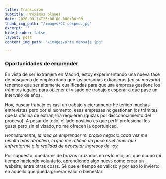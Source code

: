 ```yaml
---
title: Transición
subtitle: Próximos planes
date: 2020-03-14T23:00:00.000+00:00
thumb_img_path: "/images/CC cesped.jpg"
excerpt: ''
hide_header: false
layout: post
content_img_path: "/images/arte mensaje.jpg"

---
```

### Oportunidades de emprender

En vista de ser extranjera en Madrid, estoy experimentando una nueva fase de búsqueda de empleo dado que las personas extranjeras (_en su mayoría_) tenemos que ser altamente cualificadas  para que una empresa gestione los trámites legales para obtener el visado de trabajo o esperar a que pase un intervalo de años.

Hoy, buscar trabajo es casi un trabajo y ciertamente he tenido muchas entrevistas pero por el momento, esas empresas no gestionan los trámites que la oficina de extranjería requieren (quizás por desconocimiento del proceso). A pesar de todo, el lado positivo es que perfil profesional les gusta pero sin el visado, no me ofrecen la oportunidad.

_Honestamente, la idea de emprender mi propio negocio cada vez me resulta más atractiva, lo que me retiene un poco es el tener que enfrentarme a la realidad de necesitar ingresos de hoy._

Por supuesto, quedarme de brazos cruzados no es lo mío, así que ocupo mi tiempo haciendo voluntario, aprendiendo algo nuevo como crear un website, entre otras cosas. Sé que el tiempo es valioso y por eso lo invierto en aquello que pueda generar valor o  bienestar.